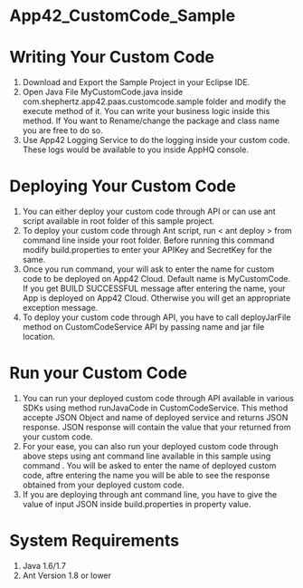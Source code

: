 App42_CustomCode_Sample
=======================

Writing Your Custom Code
========================
1. Download and Export the Sample Project in your  Eclipse IDE.
2. Open Java File MyCustomCode.java inside com.shephertz.app42.paas.customcode.sample folder and modify the execute method of it.
   You can write your business logic inside  this method. If You want to Rename/change the package and class name you are free to do so.
3. Use App42 Logging Service to do the logging inside your custom code. These logs would be available to you inside AppHQ console.

Deploying Your Custom Code
==========================
1. You can either deploy your custom code through API or can use ant script available in root folder of this sample project.
2. To deploy your custom code through Ant script, run < ant deploy > from command line inside your root folder. Before running this command modify           build.properties to enter your APIKey and SecretKey for the same.
3. Once you run <ant deploy> command, your will ask to enter the name for custom code to be deployed on App42 Cloud. Default name is MyCustomCode. If you get    BUILD SUCCESSFUL message after entering the name, your App is deployed on App42 Cloud. Otherwise you will get an appropriate exception message.
4. To deploy your custom code through API, you have to call deployJarFile method on CustomCodeService API by passing name and jar file location. 

Run your Custom Code
====================
1. You can run your deployed custom code through API available in various SDKs using method runJavaCode in CustomCodeService. This method accepte JSON Object and name of deployed service and returns JSON response. JSON response will contain the value that your returned from your custom code. 
2. For your ease, you can also run your deployed custom code through above steps using ant command line available in this sample using command <ant run>. You will be asked to enter the name of deployed custom code, aftre entering the name you will be able to see the response obtained from your deployed custom code.
3. If you are deploying through ant command line, you have to give the value of input JSON inside build.properties in <jsonRequestBody> property value.

System Requirements
====================
1. Java 1.6/1.7
2. Ant Version 1.8 or lower

